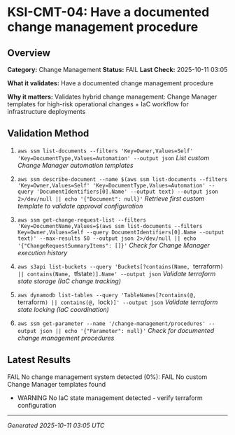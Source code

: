 # KSI-CMT-04: Have a documented change management procedure

## Overview

**Category:** Change Management
**Status:** FAIL
**Last Check:** 2025-10-11 03:05

**What it validates:** Have a documented change management procedure

**Why it matters:** Validates hybrid change management: Change Manager templates for high-risk operational changes + IaC workflow for infrastructure deployments

## Validation Method

1. `aws ssm list-documents --filters 'Key=Owner,Values=Self' 'Key=DocumentType,Values=Automation' --output json`
   *List custom Change Manager automation templates*

2. `aws ssm describe-document --name $(aws ssm list-documents --filters 'Key=Owner,Values=Self' 'Key=DocumentType,Values=Automation' --query 'DocumentIdentifiers[0].Name' --output text) --output json 2>/dev/null || echo '{"Document": null}'`
   *Retrieve first custom template to validate approval configuration*

3. `aws ssm get-change-request-list --filters 'Key=DocumentName,Values=$(aws ssm list-documents --filters Key=Owner,Values=Self --query DocumentIdentifiers[0].Name --output text)' --max-results 50 --output json 2>/dev/null || echo '{"ChangeRequestSummaryItems": []}'`
   *Check for Change Manager execution history*

4. `aws s3api list-buckets --query 'Buckets[?contains(Name, `terraform`) || contains(Name, `tfstate`)].Name' --output json`
   *Validate terraform state storage (IaC change tracking)*

5. `aws dynamodb list-tables --query 'TableNames[?contains(@, `terraform`) || contains(@, `lock`)]' --output json`
   *Validate terraform state locking (IaC coordination)*

6. `aws ssm get-parameter --name '/change-management/procedures' --output json || echo '{"Parameter": null}'`
   *Check for documented change management procedures*

## Latest Results

FAIL No change management system detected (0%): FAIL No custom Change Manager templates found
- WARNING No IaC state management detected - verify terraform configuration

---
*Generated 2025-10-11 03:05 UTC*